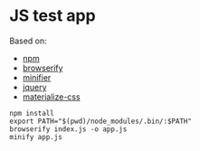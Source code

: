 # JS test app

Based on:

 - [npm](https://www.npmjs.com/)
 - [browserify](http://browserify.org/)
 - [minifier](https://www.npmjs.com/package/minifier)
 - [jquery](https://jquery.com/)
 - [materialize-css](http://materializecss.com/)

```
npm install
export PATH="$(pwd)/node_modules/.bin/:$PATH"
browserify index.js -o app.js
minify app.js
```
